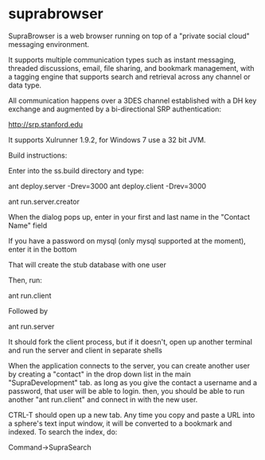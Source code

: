 suprabrowser
============

SupraBrowser is a web browser running on top of a "private social cloud" messaging environment.

It supports multiple communication types such as instant messaging, threaded discussions, email, file sharing, and bookmark management, with a tagging engine that supports search and retrieval across any channel or data type.

All communication happens over a 3DES channel established with a DH key exchange and augmented by a bi-directional SRP authentication:

http://srp.stanford.edu

It supports Xulrunner 1.9.2, for Windows 7 use a 32 bit JVM.

Build instructions:

Enter into the ss.build directory and type:

ant deploy.server -Drev=3000
ant deploy.client -Drev=3000

ant run.server.creator

When the dialog pops up, enter in your first and last name in the "Contact Name" field

If you have a password on mysql (only mysql supported at the moment), enter it in the bottom

That will create the stub database with one user

Then, run:

ant run.client

Followed by

ant run.server

It should fork the client process, but if it doesn't, open up another terminal and run the server and client in separate shells

When the application connects to the server, you can create another user by creating a "contact" in the drop down list in the main "SupraDevelopment" tab.
as long as you give the contact a username and a password, that user will be able to login. then, you should be able to run another "ant run.client" and connect in with the new user.

CTRL-T should open up a new tab. Any time you copy and paste a URL into a sphere's text input window, it will be converted to a bookmark and indexed. To search the index, do:

Command->SupraSearch

